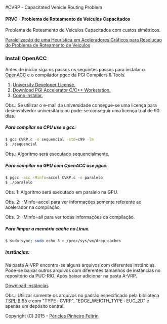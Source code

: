 #CVRP - Capacitated Vehicle Routing Problem
#### PRVC - Problema de Roteamento de Veículos Capacitados
Problema de Roteamento de Veículos Capacitados com custos simétricos. 

[Paralelização de uma Heurística em Aceleradores Gráficos para Resolucao do Problema de Roteamento de Veiculos](http://periclesfeltrin.com.br/arquivos/artigo/Paralelizacao_de_uma_Heuristica_em_Aceleradores_Graficos_para_Resolucao_do_Problema_de_Roteamento_de_Veiculos_TFG_2015.pdf)

### Install OpenACC
Antes de iniciar siga os passos os seguintes passos para instalar o [OpenACC](http://www.openacc.org/) e o compilador pgcc da PGI Compilers & Tools.

1. [University Developer License.](http://www.nvidia.com/object/openacc-toolkit.html)
2. [Download PGI Accelerator C/C++ Workstation.](http://www.pgroup.com/)
3. [Como instalar.](https://www.pgroup.com/doc/pgiinstall.pdf) 

Obs.: Se utilizar o e-mail da universidade consegue-se uma licença para desenvolvedor universitário ou pode-se conseguir uma licença trial de 90 dias.

##### Para compilar na CPU use o gcc:
```sh
$ gcc CVRP.c -o sequencial -std=c99 -lm
$ ./sequencial
```
Obs.: Algoritmo será executado sequencialmente.

##### Para compilar na GPU com OpenACC use pgcc:
```sh
$ pgcc -acc -Minfo=accel CVRP.c -o paralelo
$ ./paralelo
```
Obs. 1: Algoritmo será executado em paralelo na GPU.

Obs. 2: -Minfo=accel para ver informações somente referente ao acelerador na compilação.

Obs. 3: -Minfo=all para ver todas informações da compilação.

##### Para limpar a memória cache no Linux.
```sh
$ sudo sync; sudo echo 3 > /proc/sys/vm/drop_caches
```

##### Instâncias:
Na pasta A-VRP encontra-se alguns arquivos com diferentes instâncias.
Pode-se baixar outros arquivos com diferentes tamanhos de instâncias no repositório da PUC-RIO. Após baixar adicionar na pasta A-VRP.

[Download instâncias](http://vrp.atd-lab.inf.puc-rio.br/)

Obs.: Utilizar somente os arquivos no padrão especificado pela biblioteca [TSPLIB 95](http://comopt.ifi.uni-heidelberg.de/software/TSPLIB95/) e com "TYPE : CVRP", "EDGE_WEIGTH_TYPE : EUC_2D" e apenas um depósito central.

Copyright (C) 2015 - [Péricles Pinheiro Feltrin](http://periclesfeltrin.com.br/)
